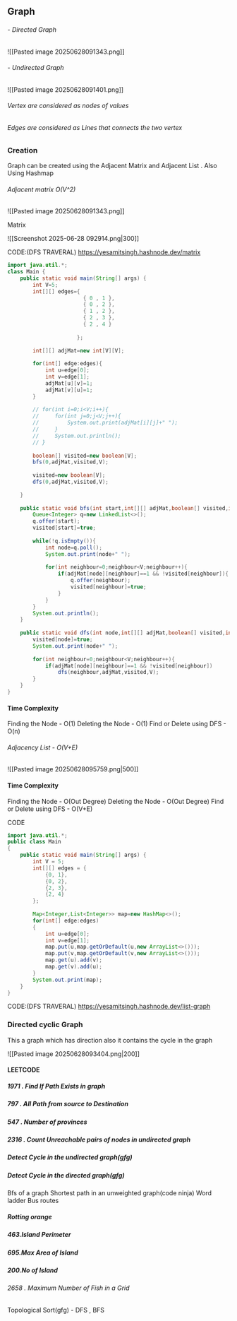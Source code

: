 		
## Graph

###### - Directed Graph
![[Pasted image 20250628091343.png]]

###### - Undirected Graph
![[Pasted image 20250628091401.png]]

###### Vertex are considered as nodes of values
###### Edges are considered as Lines that connects the two vertex

### Creation 

Graph can be created using the Adjacent Matrix and Adjacent List . Also Using Hashmap

###### Adjacent matrix O(V^2)
![[Pasted image 20250628091343.png]]

Matrix 

![[Screenshot 2025-06-28 092914.png|300]]

CODE:(DFS TRAVERAL)
https://yesamitsingh.hashnode.dev/matrix


```java
import java.util.*;
class Main {
    public static void main(String[] args) {
        int V=5;
        int[][] edges={
                        { 0 , 1 },
                        { 0 , 2 },
                        { 1 , 2 },
                        { 2 , 3 },
                        { 2 , 4 }
                        
                      };
        
        int[][] adjMat=new int[V][V];
        
        for(int[] edge:edges){
            int u=edge[0];
            int v=edge[1];
            adjMat[u][v]=1;
            adjMat[v][u]=1;
        }
        
        // for(int i=0;i<V;i++){
        //     for(int j=0;j<V;j++){
        //         System.out.print(adjMat[i][j]+" ");
        //     }
        //     System.out.println();
        // }
        
        boolean[] visited=new boolean[V];
        bfs(0,adjMat,visited,V);
        
        visited=new boolean[V];
        dfs(0,adjMat,visited,V);
        
    }
    
    public static void bfs(int start,int[][] adjMat,boolean[] visited,int V){
        Queue<Integer> q=new LinkedList<>();
        q.offer(start);
        visited[start]=true;
        
        while(!q.isEmpty()){
            int node=q.poll();
            System.out.print(node+" ");
            
            for(int neighbour=0;neighbour<V;neighbour++){
                if(adjMat[node][neighbour]==1 && !visited[neighbour]){
                    q.offer(neighbour);
                    visited[neighbour]=true;
                }
            }
        }
        System.out.println();
    }
    
    public static void dfs(int node,int[][] adjMat,boolean[] visited,int V){
        visited[node]=true;
        System.out.print(node+" ");
        
        for(int neighbour=0;neighbour<V;neighbour++){
            if(adjMat[node][neighbour]==1 && !visited[neighbour])
                dfs(neighbour,adjMat,visited,V);
        }
    }
}
```

#### Time Complexity 

Finding the Node - O(1)
Deleting the Node - O(1)
Find or Delete using DFS - O(n)

###### Adjacency List - O(V+E)
![[Pasted image 20250628095759.png|500]]

#### Time Complexity 

Finding the Node - O(Out Degree)
Deleting the Node - O(Out Degree)
Find or Delete using DFS - O(V+E)

CODE
```java
import java.util.*;
public class Main
{
	public static void main(String[] args) {
		int V = 5;
        int[][] edges = {
            {0, 1},
            {0, 2},
            {2, 3},
            {2, 4}
        };
        
        Map<Integer,List<Integer>> map=new HashMap<>();
        for(int[] edge:edges)
        {
            int u=edge[0];
            int v=edge[1];
            map.put(u,map.getOrDefault(u,new ArrayList<>()));
            map.put(v,map.getOrDefault(v,new ArrayList<>()));
            map.get(u).add(v);
            map.get(v).add(u);
        }
        System.out.print(map);
	}
}
```


CODE:(DFS TRAVERAL)
https://yesamitsingh.hashnode.dev/list-graph
### Directed cyclic Graph

This a graph which has direction also it contains the cycle in the graph

![[Pasted image 20250628093404.png|200]]

#### LEETCODE

##### 1971 . Find If Path Exists in graph
##### 797 . All Path from source to Destination
##### 547 . Number of provinces
##### 2316 . Count Unreachable pairs of nodes in undirected graph
##### Detect Cycle in the undirected graph(gfg)
##### Detect Cycle in the directed graph(gfg)
Bfs of a graph
Shortest path in an unweighted graph(code ninja)
Word ladder
Bus routes
##### Rotting orange
##### 463.Island Perimeter
##### 695.Max Area of Island
##### 200.No of Island
###### 2658 . Maximum Number of Fish in a Grid

Topological Sort(gfg) - DFS , BFS







